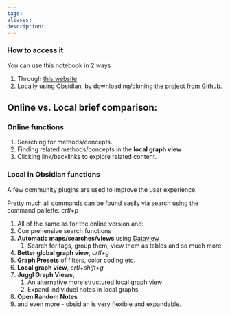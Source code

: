 ```yaml
---
tags: 
aliases: 
description:
---
```

### How to access it
You can use this notebook in 2 ways
1. Through [this website](https://publish.obsidian.md/nordvigs-map-of-design/)
2. Locally using Obsidian, by downloading/cloning [the project from Github.](https://github.com/AkselNLadegaard/design_methods_map) 

## Online vs. Local brief comparison:

### Online functions
1. Searching for methods/concepts.
2. Finding related methods/concepts in the **local graph view**
3. Clicking link/backlinks to explore related content.

### Local in Obsidian functions 
A few community plugins are used to improve the user experience.

Pretty much all commands can be found easily via search using the command pallette: *crtl+p*

1. All of the same as for the online version and: 
2. Comprehensive search functions
3. **Automatic maps/searches/views** using [Dataview](https://blacksmithgu.github.io/obsidian-dataview/)
	1. Search for tags, group them, view them as tables and so much more.
4. **Better global graph view**, *crtl+g* 
5. **Graph Presets** of filters, color coding etc. 
6. **Local graph view**, *crtl+shift+g*
7. **Juggl Graph Views**, 
	1. An alternative more structured local graph view
	2. Expand individuel notes in local graphs
8. **Open Random Notes**
9. and even more - obsidian is very flexible and expandable. 